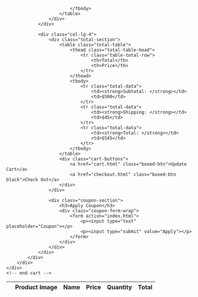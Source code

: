 <div class="cart-section mt-150 mb-150">
		<div class="container">
			<div class="row">
				<div class="col-lg-8 col-md-12">
					<div class="cart-table-wrap">
						<table class="cart-table">
							<thead class="cart-table-head">
								<tr class="table-head-row">
									<th class="product-remove"></th>
									<th class="product-image">Product Image</th>
									<th class="product-name">Name</th>
									<th class="product-price">Price</th>
									<th class="product-quantity">Quantity</th>
									<th class="product-total">Total</th>
								</tr>
							</thead>
							<tbody>
								
							</tbody>
						</table>
					</div>
				</div>

				<div class="col-lg-4">
					<div class="total-section">
						<table class="total-table">
							<thead class="total-table-head">
								<tr class="table-total-row">
									<th>Total</th>
									<th>Price</th>
								</tr>
							</thead>
							<tbody>
								<tr class="total-data">
									<td><strong>Subtotal: </strong></td>
									<td>$500</td>
								</tr>
								<tr class="total-data">
									<td><strong>Shipping: </strong></td>
									<td>$45</td>
								</tr>
								<tr class="total-data">
									<td><strong>Total: </strong></td>
									<td>$545</td>
								</tr>
							</tbody>
						</table>
						<div class="cart-buttons">
							<a href="cart.html" class="boxed-btn">Update Cart</a>
							<a href="checkout.html" class="boxed-btn black">Check Out</a>
						</div>
					</div>

					<div class="coupon-section">
						<h3>Apply Coupon</h3>
						<div class="coupon-form-wrap">
							<form action="index.html">
								<p><input type="text" placeholder="Coupon"></p>
								<p><input type="submit" value="Apply"></p>
							</form>
						</div>
					</div>
				</div>
			</div>
		</div>
	</div>
	<!-- end cart -->